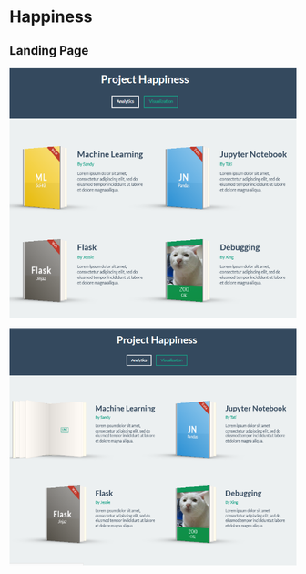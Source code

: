 # Happiness

## Landing Page

![LandingPageBookClosed](Images/Project03_LandingPage_Capture_Book_Closed.PNG)

![LandingPageBookOpen](Images/Project03_LandingPage_Capture_Book_Open.PNG)

